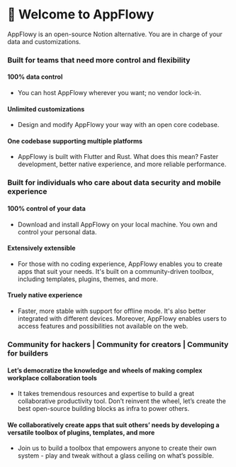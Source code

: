 # 👋 Welcome to AppFlowy

AppFlowy is an open-source Notion alternative. You are in charge of your data and customizations.

### Built for teams that need more control and flexibility

#### 100% data control

* You can host AppFlowy wherever you want; no vendor lock-in.

#### Unlimited customizations

* Design and modify AppFlowy your way with an open core codebase.

#### One codebase supporting multiple platforms

* AppFlowy is built with Flutter and Rust. What does this mean? Faster development, better native experience, and more reliable performance.

### Built for individuals who care about data security and mobile experience

#### 100% control of your data

* Download and install AppFlowy on your local machine. You own and control your personal data.

#### Extensively extensible

* For those with no coding experience, AppFlowy enables you to create apps that suit your needs. It's built on a community-driven toolbox, including templates, plugins, themes, and more.

#### Truely native experience

* Faster, more stable with support for offline mode. It's also better integrated with different devices. Moreover, AppFlowy enables users to access features and possibilities not available on the web.

### Community for hackers | Community for creators | Community for builders

#### Let’s democratize the knowledge and wheels of making complex workplace collaboration tools

* It takes tremendous resources and expertise to build a great collaborative productivity tool. Don’t reinvent the wheel, let’s create the best open-source building blocks as infra to power others.

#### We collaboratively create apps that suit others’ needs by developing a versatile toolbox of plugins, templates, and more

* Join us to build a toolbox that empowers anyone to create their own system - play and tweak without a glass ceiling on what’s possible.
